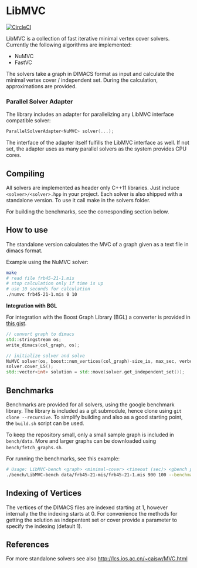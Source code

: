 # LibMVC

[![CircleCI](https://circleci.com/gh/fmoessbauer/LibMVC.svg?style=shield)](https://circleci.com/gh/fmoessbauer/LibMVC)

LibMVC is a collection of fast iterative minimal vertex cover solvers.
Currently the following algorithms are implemented:

- NuMVC
- FastVC

The solvers take a graph in DIMACS format as input and calculate the
minimal vertex cover / independent set. During the calculation, approximations
are provided.

### Parallel Solver Adapter

The library includes an adapter for parallelizing any LibMVC interface
compatible solver:

```cpp
ParallelSolverAdapter<NuMVC> solver(...);
```

The interface of the adapter itself fulfills the LibMVC interface as well.
If not set, the adapter uses as many parallel solvers as the system provides
CPU cores.

## Compiling

All solvers are implemented as header only C++11 libraries.
Just incluce `<solver>/<solver>.hpp` in your project.
Each solver is also shipped with a standalone version. To use it call
make in the solvers folder.

For building the benchmarks, see the corresponding section below.

## How to use

The standalone version calculates the MVC of a graph given
as a text file in dimacs format.

Example using the NuMVC solver:

```bash
make
# read file frb45-21-1.mis
# stop calculation only if time is up
# use 10 seconds for calculation
./numvc frb45-21-1.mis 0 10
```

**Integration with BGL**

For integration with the Boost Graph Library (BGL) a converter is provided in
[this gist](https://gist.github.com/fmoessbauer/163b9928ae9170cfe2651173f416314b).

```cpp
// convert graph to dimacs
std::stringstream os;
write_dimacs(col_graph, os);

// initialize solver and solve
NuMVC solver(os, boost::num_vertices(col_graph)-size_is, max_sec, verbose);
solver.cover_LS();
std::vector<int> solution = std::move(solver.get_independent_set());
```

## Benchmarks

Benchmarks are provided for all solvers, using the google benchmark library.
The library is included as a git submodule, hence clone using `git clone --recursive`.
To simplify building and also as a good starting point, the `build.sh` script can be used.

To keep the repository small, only a small sample graph is included in `bench/data`.
More and larger graphs can be downloaded using `bench/fetch_graphs.sh`.

For running the benchmarks, see this example:

```bash
# Usage: LibMVC-bench <graph> <minimal-cover> <timeout (sec)> <gbench parameters>
./bench/LibMVC-bench data/frb45-21-mis/frb45-21-1.mis 900 100 --benchmark_repetitions=5
```

## Indexing of Vertices

The vertices of the DIMACS files are indexed starting at 1, however internally
the the indexing starts at 0. For convenience the methods for getting the solution
as indepentent set or cover provide a parameter to specify the indexing (default 1).

## References

For more standalone solvers see also http://lcs.ios.ac.cn/~caisw/MVC.html

